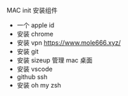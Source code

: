 MAC init 安装组件

- 一个 apple id
- 安装 chrome
- 安装 vpn https://www.mole666.xyz/
- 安装 git
- 安装 sizeup 管理 mac 桌面
- 安装 vscode
- github ssh
- 安装 oh my zsh
